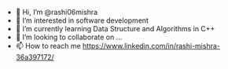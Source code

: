 - 👋 Hi, I’m @rashi06mishra
- 👀 I’m interested in software development
- 🌱 I’m currently learning Data Structure and Algorithms in C++
- 💞️ I’m looking to collaborate on ...
- 📫 How to reach me https://www.linkedin.com/in/rashi-mishra-36a397172/

<!---
rashi06mishra/rashi06mishra is a ✨ special ✨ repository because its `README.md` (this file) appears on your GitHub profile.
You can click the Preview link to take a look at your changes.
--->
